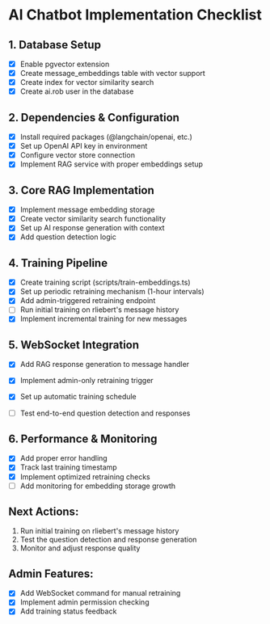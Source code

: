 # AI Chatbot Implementation Checklist

## 1. Database Setup
- [x] Enable pgvector extension
- [x] Create message_embeddings table with vector support
- [x] Create index for vector similarity search
- [x] Create ai.rob user in the database

## 2. Dependencies & Configuration
- [x] Install required packages (@langchain/openai, etc.)
- [x] Set up OpenAI API key in environment
- [x] Configure vector store connection
- [x] Implement RAG service with proper embeddings setup

## 3. Core RAG Implementation
- [x] Implement message embedding storage
- [x] Create vector similarity search functionality
- [x] Set up AI response generation with context
- [x] Add question detection logic

## 4. Training Pipeline
- [x] Create training script (scripts/train-embeddings.ts)
- [x] Set up periodic retraining mechanism (1-hour intervals)
- [x] Add admin-triggered retraining endpoint
- [ ] Run initial training on rliebert's message history
- [x] Implement incremental training for new messages

## 5. WebSocket Integration
- [x] Add RAG response generation to message handler
- [x] Implement admin-only retraining trigger
- [x] Set up automatic training schedule
- [ ] Test end-to-end question detection and responses


## 6. Performance & Monitoring
- [x] Add proper error handling
- [x] Track last training timestamp
- [x] Implement optimized retraining checks
- [ ] Add monitoring for embedding storage growth

## Next Actions:
1. Run initial training on rliebert's message history
2. Test the question detection and response generation
3. Monitor and adjust response quality

## Admin Features:
- [x] Add WebSocket command for manual retraining
- [x] Implement admin permission checking
- [x] Add training status feedback